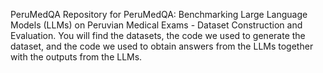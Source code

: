 PeruMedQA
Repository for PeruMedQA: Benchmarking Large Language Models (LLMs) on Peruvian Medical Exams - Dataset Construction and Evaluation. 
You will find the datasets, the code we used to generate the dataset, and the code we used to obtain answers from the LLMs together with the outputs from the LLMs.
